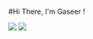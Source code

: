 #Hi There, I'm Gaseer !
<!--Github status -->
<img src="https://github-readme-stats.vercel.app/api?username=gaseer&theme=dark&show_icons=true">
<!--Language card-->
<img src="https://github-readme-stats.vercel.app/api/top-langs/?username=anuraghazra&layout=compact"/>
<!-- -->


